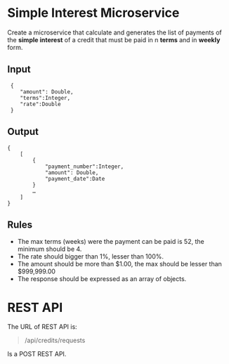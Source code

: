 # Simple Interest Microservice

Create a microservice that calculate and generates the list of payments of the **simple interest** of a credit that must be paid in n **terms** and in **weekly** form.

## Input

     {
	    "amount": Double,
	    "terms":Integer,
	    "rate":Double
	 }

## Output

    {
        [
            {
                "payment_number":Integer,
                "amount": Double,
                "payment_date":Date
            }
            …
        ]
    }

## Rules

- The max terms (weeks) were the payment can be paid is 52, the minimum
  should be 4.
- The rate should bigger than 1%, lesser than 100%.
- The amount should be more than $1.00, the max should be lesser than  
  $999,999.00
- The response should be expressed as an array of objects.


# REST API

The URL of REST API is:

> /api/credits/requests

Is a POST REST API.
